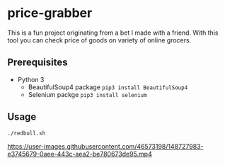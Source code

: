 # price-grabber
This is a fun project originating from a bet I made with a friend. With this tool you can check price of goods on variety of online grocers.

## Prerequisites
- Python 3
  - BeautifulSoup4 package `pip3 install BeautifulSoup4`
  - Selenium packge `pip3 install selenium`
## Usage
`./redbull.sh`

https://user-images.githubusercontent.com/46573198/148727983-e3745679-0aee-443c-aea2-be780673de95.mp4
